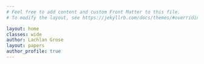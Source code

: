 ```yaml
---
# Feel free to add content and custom Front Matter to this file.
# To modify the layout, see https://jekyllrb.com/docs/themes/#overriding-theme-defaults

layout: home
classes: wide
author: Lachlan Grose
layout: papers
author_profile: true
---
```

<!-- * Grose, L., Laurent, G., Aillères, L., Armit, R., Jessell, M. and Caumon, G.: Structural data constraints for implicit modeling of folds, J. Struct. Geol., 104, 80–92, doi:10.1016/j.jsg.2017.09.013, 2017.
* Grose, L., Laurent, G., Aillères, L., Armit, R., Jessell, M. and Cousin-Dechenaud, T.: Inversion of structural geology data for fold geometry, J. Geophys. Res. Solid Earth, 123(8), 6318–6333, doi:10.1029/2017JB015177, 2018.
* Grose, L., Ailleres, L., Laurent, G., Armit, R. and Jessell, M.: Inversion of geological knowledge for fold geometry, J. Struct. Geol., 119(November 2018), 1–14, doi:10.1016/j.jsg.2018.11.010, 2019.
* Grose, L., Ailleres, L., Laurent, G. and Jessell, M.: LoopStructural 1 . 0 : Time aware geological modelling, Gmd discussions (accepted with corrections), (December), 1–31, 2020a.
* Grose, L., Ailleres, L., Laurent, G., Caumon, G., Jessell, M. and Armit, R.: Realistic modelling of faults in implicit modelling - the importance of incorporating fault kinematics, submitted to GMD Discuscussions, 2020b.
* Jessell, M., Ogarko, V., Lindsay, M., Joshi, R., Piechocka, A., Grose, L., de la Varga, M., Ailleres, L. and Pirot, G.: Automated geological map deconstruction for 3D model construction, Geosci. Model Dev. Discuss., (January), 1–35, doi:10.5194/gmd-2020-400, 2021.
* Laurent, G., Ailleres, L., Grose, L., Caumon, G., Jessell, M. and Armit, R.: Implicit modeling of folds and overprinting deformation, Earth Planet. Sci. Lett., 456, 26–38, doi:10.1016/j.epsl.2016.09.040, 2016.
* Samsu, A., Cruden, A. R., Micklethwaite, S., Grose, L. and Vollgger, S. A.: Scale matters: The influence of structural inheritance on fracture patterns, J. Struct. Geol., 130, doi:10.1016/j.jsg.2019.103896, 2020.
* Thiele, S. T., Grose, L., Samsu, A., Micklethwaite, S., Vollgger, S. A. and Cruden, A. R.: Rapid, semi-automatic fracture and contact mapping for point clouds, images and geophysical data, Solid Earth, 8(6), doi:10.5194/se-8-1241-2017, 2017.
* Thiele, S. T., Grose, L., Cui, T. and Cruden, A. R.: Extraction of high-resolution structural orientations from digital data : A Bayesian approach, J. Struct. Geol., 122(March), 106–115, doi:10.1016/J.JSG.2019.03.001, 2019. -->

